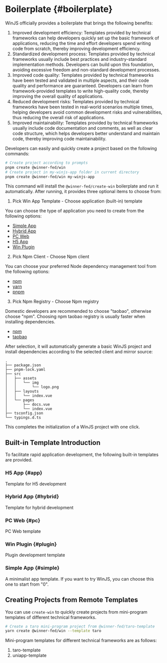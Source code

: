 # Boilerplate {#boilerplate}

WinJS officially provides a boilerplate that brings the following benefits:
1. Improved development efficiency: Templates provided by technical frameworks can help developers quickly set up the basic framework of applications, reducing the time and effort developers spend writing code from scratch, thereby improving development efficiency.
2. Standardized development process: Templates provided by technical frameworks usually include best practices and industry-standard implementation methods. Developers can build upon this foundation, avoiding excessive freedom and non-standard development processes.
3. Improved code quality: Templates provided by technical frameworks have been tested and validated in multiple aspects, and their code quality and performance are guaranteed. Developers can learn from framework-provided templates to write high-quality code, thereby improving the overall quality of applications.
4. Reduced development risks: Templates provided by technical frameworks have been tested in real-world scenarios multiple times, helping developers avoid common development risks and vulnerabilities, thus reducing the overall risk of applications.
5. Improved maintainability: Templates provided by technical frameworks usually include code documentation and comments, as well as clear code structure, which helps developers better understand and maintain code, thereby improving code maintainability.

Developers can easily and quickly create a project based on the following commands:

```bash
# Create project according to prompts
pnpm create @winner-fed/win
# Create project in my-winjs-app folder in current directory
pnpm create @winner-fed/win my-winjs-app
```

This command will install the `@winner-fed/create-win` boilerplate and run it automatically. After running, it provides three optional items to choose from:

1. Pick Win App Template - Choose application (built-in) template

You can choose the type of application you need to create from the following options:

- [Simple App](#simple)
- [Hybrid App](#hybrid)
- [PC Web](#pc)
- [H5 App](#app)
- [Win Plugin](#plugin)

2. Pick Npm Client - Choose Npm client

You can choose your preferred Node dependency management tool from the following options:

- [npm](https://www.npmjs.com/)
- [yarn](https://yarnpkg.com/)
- [pnpm](https://pnpm.io/)

3. Pick Npm Registry - Choose Npm registry

Domestic developers are recommended to choose "taobao", otherwise choose "npm". Choosing npm taobao registry is usually faster when installing dependencies.

- [npm](https://www.npmjs.com/)
- [taobao](https://npmmirror.com/)

After selection, it will automatically generate a basic WinJS project and install dependencies according to the selected client and mirror source:

```text
.
├── package.json
├── pnpm-lock.yaml
├── src
│   ├── assets
│   │   └── img
│   │       └── logo.png
│   ├── layouts
│   │   └── index.vue
│   └── pages
│       ├── docs.vue
│       └── index.vue
├── tsconfig.json
└── typings.d.ts
```

This completes the initialization of a WinJS project with one click.

## Built-in Template Introduction
To facilitate rapid application development, the following built-in templates are provided.

### H5 App {#app}
Template for H5 development

### Hybrid App {#hybrid}
Template for hybrid development

### PC Web {#pc}
PC Web template

### Win Plugin {#plugin}
Plugin development template

### Simple App {#simple}
A minimalist app template. If you want to try WinJS, you can choose this one to start from "0".

## Creating Projects from Remote Templates

You can use `create-win` to quickly create projects from mini-program templates of different technical frameworks.

```bash
# Create a taro mini-program project from @winner-fed/taro-template
yarn create @winner-fed/win --template taro
```

Mini-program templates for different technical frameworks are as follows:

1. taro-template
2. uniapp-template
